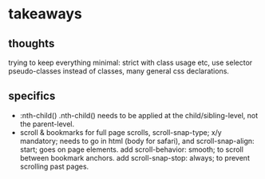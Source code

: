 # takeaways

## thoughts

trying to keep everything minimal: strict with class usage etc, use selector pseudo-classes instead of classes, many general css declarations.

## specifics

- :nth-child()
  .nth-child() needs to be applied at the child/sibling-level, not the parent-level.
- scroll & bookmarks
  for full page scrolls, scroll-snap-type; x/y mandatory; needs to go in html (body for safari), and scroll-snap-align: start; goes on page elements. add scroll-behavior: smooth; to scroll between bookmark anchors. add scroll-snap-stop: always; to prevent scrolling past pages.
